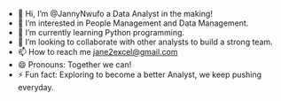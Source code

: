 - 👋 Hi, I’m @JannyNwufo a Data Analyst in the making!
- 👀 I’m interested in People Management and Data Management.
- 🌱 I’m currently learning Python programming.
- 💞️ I’m looking to collaborate with other analysts to build a strong team.
- 📫 How to reach me jane2excel@gmail.com
- 😄 Pronouns: Together we can!
- ⚡ Fun fact: Exploring to become a better Analyst, we keep pushing everyday.

<!---
JannyNwufo/JannyNwufo is a ✨ special ✨ repository because its `README.md` (this file) appears on your GitHub profile.
You can click the Preview link to take a look at your changes.
--->

